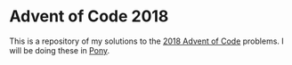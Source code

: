 # Advent of Code 2018

This is a repository of my solutions to
the [2018 Advent of Code](https://adventofcode.com/2018/) problems. I
will be doing these in [Pony](https://ponylang.io).
